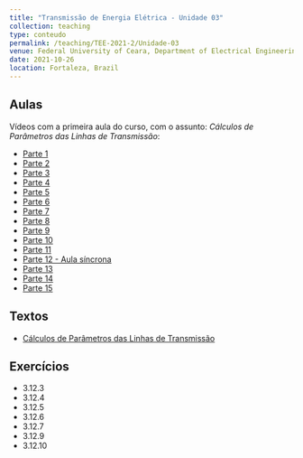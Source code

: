 ```yaml
---
title: "Transmissão de Energia Elétrica - Unidade 03"
collection: teaching
type: conteudo
permalink: /teaching/TEE-2021-2/Unidade-03
venue: Federal University of Ceara, Department of Electrical Engineering
date: 2021-10-26
location: Fortaleza, Brazil
---
```


## Aulas
Vídeos com a primeira aula do curso, com o assunto: *Cálculos de Parâmetros das Linhas de Transmissão*:
- [Parte 1](https://drive.google.com/file/d/1gDM-cauwpfXNftowTkKaOpOWSQnesBk_/view?usp=sharing)
- [Parte 2](https://drive.google.com/file/d/1MYinG1Gd9Ng5GgWnK61W6a1s0fNmoUK0/view?usp=sharing)
- [Parte 3](https://drive.google.com/file/d/1VGPmBzrew6b7l7MW-Xgc7FnVB06Btln7/view?usp=sharing)
- [Parte 4](https://drive.google.com/file/d/1TdTUqjOOorHmES6rxO9-jna7QYTpAS5V/view?usp=drivesdk)
- [Parte 5](https://drive.google.com/file/d/1SJ3WQRjJ-OMwEb3gKVs0fNXu37kzQi-c/view?usp=drivesdk)
- [Parte 6](https://drive.google.com/file/d/1BiWTzDZBs55bvAwRuaghTxjW2fSO2R_u/view?usp=drivesdk)
- [Parte 7](https://drive.google.com/file/d/1MbcYw53REYQ4X1rsf1l-Dmnp9vALDddL/view?usp=drivesdk)
- [Parte 8](https://drive.google.com/file/d/1QEOnO7L-zzCa9-_kZcxO5UlvcrgSle8F/view?usp=drivesdk)
- [Parte 9](https://drive.google.com/file/d/1xAUZilYnLfxuQzqotSyMPb_IPjsXFnQG/view?usp=drivesdk)
- [Parte 10](https://drive.google.com/file/d/1G-QdGycWy9jvSjChRf4DuEYxQy1Ts4w5/view?usp=drivesdk)
- [Parte 11](https://drive.google.com/file/d/1MRrUK2zQX-MrJpllk5avJCkKv1iEbPjc/view?usp=drivesdk)
- [Parte 12 - Aula síncrona](https://drive.google.com/file/d/1UMUcSGezPZ4TcDbZgNbx-tb4jZLdiJJf/view?usp=drivesdk)
- [Parte 13](https://drive.google.com/file/d/1ynaoo02Pc4rBuwzZFub7P1nQWxmh052U/view?usp=drivesdk)
- [Parte 14](https://drive.google.com/file/d/1U0Fd1XddmUCg9SC_9WrUQLPsJ1OseJZj/view?usp=drivesdk)
- [Parte 15](https://drive.google.com/file/d/1prHWPDNVb2G8FKEU4pyTIw5jotkkiunP/view?usp=drivesdk)

## Textos
- [Cálculos de Parâmetros das Linhas de Transmissão](https://drive.google.com/file/d/1pbIv8IKK5ZDiIk-qGn7V_535VtwTytv3/view?usp=drivesdk)

## Exercícios
- 3.12.3
- 3.12.4
- 3.12.5
- 3.12.6
- 3.12.7
- 3.12.9
- 3.12.10
